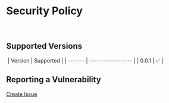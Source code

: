 # Security Policy
​
## Supported Versions
​
| Version | Supported          |
| ------- | ------------------ |
| 0.0.1   | :white_check_mark: |
​
## Reporting a Vulnerability

[Create Issue](https://github.com/gregoranders/ts-react-playground/issues/new?labels=bug&template=bug_report.md&title=Security+Issue)
